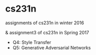 # cs231n
assignments of cs231n in winter 2016

& 
assignment3 of cs231n in Spring 2017
* Q4: Style Transfer
* Q5: Generative Adversarial Networks 

